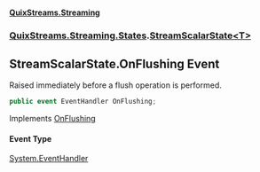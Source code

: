 #### [QuixStreams.Streaming](index.md 'index')
### [QuixStreams.Streaming.States](QuixStreams.Streaming.States.md 'QuixStreams.Streaming.States').[StreamScalarState&lt;T&gt;](StreamScalarState_T_.md 'QuixStreams.Streaming.States.StreamScalarState<T>')

## StreamScalarState<T>.OnFlushing Event

Raised immediately before a flush operation is performed.

```csharp
public event EventHandler OnFlushing;
```

Implements [OnFlushing](IStreamState.OnFlushing.md 'QuixStreams.Streaming.States.IStreamState.OnFlushing')

#### Event Type
[System.EventHandler](https://docs.microsoft.com/en-us/dotnet/api/System.EventHandler 'System.EventHandler')